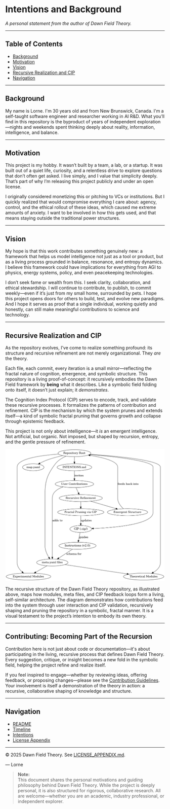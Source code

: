 # Intentions and Background

*A personal statement from the author of Dawn Field Theory.*

---

## Table of Contents

* [Background](#background)
* [Motivation](#motivation)
* [Vision](#vision)
* [Recursive Realization and CIP](#recursive-realization-and-cip)
* [Navigation](#navigation)

---

## Background

My name is Lorne. I'm 30 years old and from New Brunswick, Canada. I'm a self-taught software engineer and researcher working in AI R\&D. What you’ll find in this repository is the byproduct of years of independent exploration—nights and weekends spent thinking deeply about reality, information, intelligence, and balance.

---

## Motivation

This project is my hobby. It wasn’t built by a team, a lab, or a startup. It was built out of a quiet life, curiosity, and a relentless drive to explore questions that don’t often get asked. I live simply, and I value that simplicity deeply. That’s part of why I’m releasing this project publicly and under an open license.

I originally considered monetizing this or pitching to VCs or institutions. But I quickly realized that would compromise everything I care about: agency, control, and the ethical rollout of these ideas, which caused me extreme amounts of anxiety. I want to be involved in how this gets used, and that means staying outside the traditional power structures.

---

## Vision

My hope is that this work contributes something genuinely new: a framework that helps us model intelligence not just as a tool or product, but as a living process grounded in balance, resonance, and entropy dynamics. I believe this framework could have implications for everything from AGI to physics, energy systems, policy, and even peacekeeping technologies.

I don’t seek fame or wealth from this. I seek clarity, collaboration, and ethical stewardship. I will continue to contribute, to publish, to commit weekly—even if it’s just from my small home, surrounded by pets. I hope this project opens doors for others to build, test, and evolve new paradigms. And I hope it serves as proof that a single individual, working quietly and honestly, can still make meaningful contributions to science and technology.

---

## Recursive Realization and CIP

As the repository evolves, I’ve come to realize something profound: its structure and recursive refinement are not merely organizational. They *are* the theory.

Each file, each commit, every iteration is a small mirror—reflecting the fractal nature of cognition, emergence, and symbolic structure. This repository is a living proof-of-concept: it recursively embodies the Dawn Field framework by **being** what it describes. Like a symbolic field folding onto itself, it doesn’t just explain; it *demonstrates*.

The Cognition Index Protocol (CIP) serves to encode, track, and validate these recursive processes. It formalizes the patterns of contribution and refinement. CIP is the mechanism by which the system prunes and extends itself—a kind of symbolic fractal pruning that governs growth and collapse through epistemic feedback.

This project is not only about intelligence—it *is* an emergent intelligence. Not artificial, but organic. Not imposed, but shaped by recursion, entropy, and the gentle pressure of refinement.

![Recursive Structure of Dawn Field Theory and CIP](./resources/recursive_structure.png)

The recursive structure of the Dawn Field Theory repository, as illustrated above, maps how modules, meta files, and CIP feedback loops form a living, self-similar architecture. The diagram demonstrates how contributions feed into the system through user interaction and CIP validation, recursively shaping and pruning the repository in a symbolic, fractal manner. It is a visual testament to the project’s intention to embody its own theory.

---

## Contributing: Becoming Part of the Recursion

Contribution here is not just about code or documentation—it's about participating in the living, recursive process that defines Dawn Field Theory. Every suggestion, critique, or insight becomes a new fold in the symbolic field, helping the project refine and realize itself.

If you feel inspired to engage—whether by reviewing ideas, offering feedback, or proposing changes—please see the [Contribution Guidelines](./CONTRIBUTION.md). Your involvement is itself a demonstration of the theory in action: a recursive, collaborative shaping of knowledge and structure.

---

## Navigation

* [README](./README.md)
* [Timeline](./timeline.md)
* [Intentions](./INTENTIONS.md)
* [License Appendix](./LICENSE_APPENDIX.md)

---

© 2025 Dawn Field Theory. See [LICENSE\_APPENDIX.md](./LICENSE_APPENDIX.md).

— Lorne

> **Note:**  
> This document shares the personal motivations and guiding philosophy behind Dawn Field Theory. While the project is deeply personal, it is also structured for rigorous, collaborative research. All are welcome—whether you are an academic, industry professional, or independent explorer.
